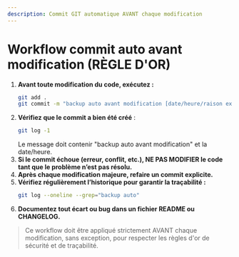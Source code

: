 ```yaml
---
description: Commit GIT automatique AVANT chaque modification
---
```


# Workflow commit auto avant modification (RÈGLE D'OR)

1. **Avant toute modification du code, exécutez :**
   ```bash
   git add .
   git commit -m "backup auto avant modification [date/heure/raison explicite]"
   ```
2. **Vérifiez que le commit a bien été créé** :
   ```bash
   git log -1
   ```
   Le message doit contenir "backup auto avant modification" et la date/heure.
3. **Si le commit échoue (erreur, conflit, etc.), NE PAS MODIFIER le code tant que le problème n’est pas résolu.**
4. **Après chaque modification majeure, refaire un commit explicite.**
5. **Vérifiez régulièrement l’historique pour garantir la traçabilité :**
   ```bash
   git log --oneline --grep="backup auto"
   ```
6. **Documentez tout écart ou bug dans un fichier README ou CHANGELOG.**

> Ce workflow doit être appliqué strictement AVANT chaque modification, sans exception, pour respecter les règles d'or de sécurité et de traçabilité.
